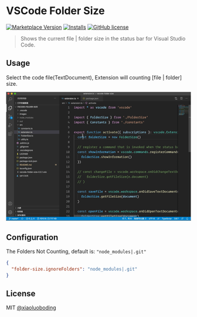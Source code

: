 # VSCode Folder Size

[![Marketplace Version](https://vsmarketplacebadge.apphb.com/version/xiaoluoboding.vscode-folder-size.svg)](https://marketplace.visualstudio.com/items?itemName=xiaoluoboding.vscode-folder-size)
[![Installs](https://vsmarketplacebadge.apphb.com/installs/xiaoluoboding.vscode-folder-size.svg)](https://marketplace.visualstudio.com/items?itemName=xiaoluoboding.vscode-folder-size)
[![GitHub license](https://img.shields.io/github/license/xiaoluoboding/vscode-folder-size)](https://github.com/xiaoluoboding/vscode-folder-size/blob/master/LICENSE)


> Shows the current file | folder size in the status bar for Visual Studio Code.

## Usage

Select the code file(TextDocument), Extension will counting [file | folder] size.

![preview](./images/preview.gif)

## Configuration

The Folders Not Counting, default is: `"node_modules|.git"`

```json
{
  "folder-size.ignoreFolders": "node_modules|.git"
}
```

## License

MIT [@xiaoluoboding](https://github.com/xiaoluoboding)
